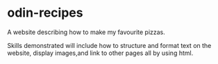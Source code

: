 # odin-recipes

A website describing how to make my favourite pizzas.

Skills demonstrated will include how to structure and format text on the website, display images,and link to other pages all by using html.